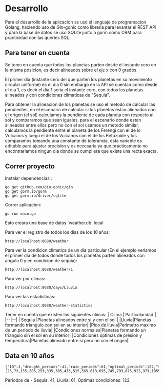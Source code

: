 # Desarrollo

Para el desarrollo de la aplicacion se uso el lenguaje de programacion Golang, haciendo uso de Gin-gonic como libreria para levantar el REST API y para la base de datos se uso SQLite junto a gorm como ORM para practicidad con las queries SQL.

## Para tener en cuenta

Se tomo en cuenta que todos los planetas parten desde el instante cero en la misma posicion, es decir alineados sobre el eje x con 0 grados.

El primer dia (instante cero del que parten los planetas en su movimiento circular uniforme) es el dia 0 sin embargo en la API se cuentan como desde el dia 1, es decir el dia 1 seria el instante cero, con todos los planetas alineados y con condiciones climaticas de "Sequia".

Para obtener la alineacion de los planetas se uso el metodo de calcular las pendientes, en el escenario de calcular si los planetas estan alineados con el origen (el sol) calculamos la pendiente de cada planeta con respecto al sol y comparamos que sean iguales, para el escenario donde estan alineados entre ellos pero no con el sol usamos un metodo similar, calculamos la pendiente entre el planeta de los Ferengi con el de lo Vulcanos y luego el de los Vulcanos con el de los Betazoide y los comparamos tomando una constante de tolerancia, esta variable es editable para ajustar precision y es necesaria ya que practicamente no encontrariamos ningun dia donde se cumpliera que existe una recta exacta.

## Correr proyecto 
Instalar dependencias :

    go get github.com/gin-gonic/gin
    go get gorm.io/gorm
    go get gorm.io/driver/sqlite
Correr aplicacion:

    go run main.go
Esto creara una base de datos 'weather.db' local

Para ver el registro de todos los dias de los 10 años:

    http://localhost:8080/weather
Para ver la condicion climatica de un dia particular (En el ejemplo veriamos el primer dia de todos donde todos los planetas parten alineados con angulo 0 y en condicion de sequia):

    http://localhost:8080/weather/1

Para ver por climas:

    http://localhost:8080/days/Lluvia

Para ver las estadisticas:

    http://localhost:8080/weather-statistics

Tener en cuenta que existen los siguientes climas:
| Clima | Particularidad |
|--|--|
| Sequia |Planetas alineados entre si y con el sol  |
|Lluvia|Planetas formando triangulo con sol en su interior|
|Pico de lluvia|Perimetro maximo de un periodo de lluvia|
|Condiciones normales|Planetas formando un triangulo sin el sol en su interior|
|Condiciones optimas de presion y temperatura|Planetas alineado entre si pero no con el origen|

## Data en 10 años
    {"ID":1,"drought_periods":41,"rain_periods":61,"optimal_periods":122,"rain_peak_days":"[25,73,155,205,253,335,385,433,515,565,613,695,745,793,875,925,973,1055,1105,1153,1235,1285,1333,1415,1465,1513,1595,1645,1693,1775,1825,1873,1955,2005,2053,2135,2185,2233,2315,2365,2413,2495,2545,2593,2675,2725,2773,2855,2905,2953,3035,3085,3133,3215,3265,3313,3395,3445,3493,3575,3625]"}
Periodos de - Sequia: 41, Lluvia: 61, Optimas condiciones: 122
